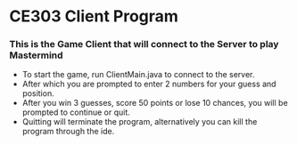 # CE303 Client Program
### This is the Game Client that will connect to the Server to play Mastermind
* To start the game, run ClientMain.java to connect to the server.
* After which you are prompted to enter 2 numbers for your guess and position.
* After you win 3 guesses, score 50 points or lose 10 chances, you will be prompted to continue or quit.
* Quitting will terminate the program, alternatively you can kill the program through the ide.
